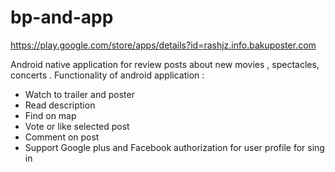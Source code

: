 # bp-and-app
https://play.google.com/store/apps/details?id=rashjz.info.bakuposter.com

Android native application for review posts about new movies , spectacles, concerts .
Functionality of android application :
* Watch to trailer and poster 
* Read description
* Find on map 
* Vote or like selected post 
* Comment on post
* Support Google plus and Facebook authorization for user profile for sing in
